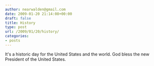 ```yaml
---
author: nearwalden@gmail.com
date: 2009-01-20 21:14:08+00:00
draft: false
title: History
type: post
url: /2009/01/20/history/
categories:
- posts
---
```


It's a historic day for the United States and the world. God bless the new President of the United States.



